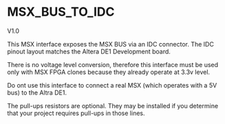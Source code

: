 # MSX_BUS_TO_IDC

V1.0

This MSX interface exposes the MSX BUS via an IDC connector.
The IDC pinout layout matches the Altera DE1 Development board.

There is no voltage level conversion, therefore this interface must be used only with MSX FPGA clones
because they already operate at 3.3v level.

Do ont use this interface to connect a real MSX (which operates with a 5V bus) to the Altra DE1.

The pull-ups resistors are optional. They may be installed if you determine that your project requires pull-ups in those lines.
